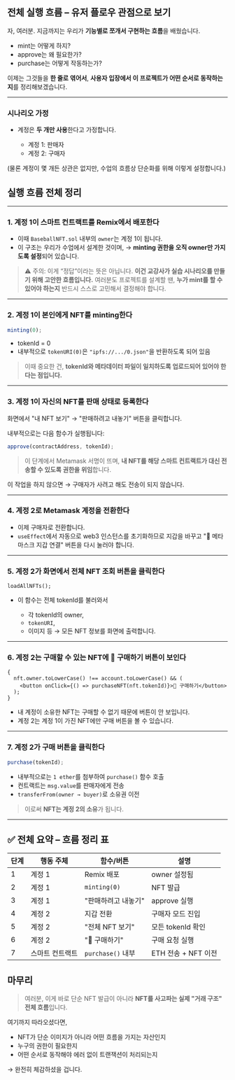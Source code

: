 ## 전체 실행 흐름 – 유저 플로우 관점으로 보기

자, 여러분.
지금까지는 우리가 **기능별로 쪼개서 구현하는 흐름**을 배웠습니다.

- mint는 어떻게 하지?
- approve는 왜 필요한가?
- purchase는 어떻게 작동하는가?

이제는 그것들을 **한 줄로 엮어서**,
**사용자 입장에서 이 프로젝트가 어떤 순서로 동작하는지**를 정리해보겠습니다.

---

### 시나리오 가정

- 계정은 **두 개만 사용**한다고 가정합니다.

  - 계정 1: 판매자
  - 계정 2: 구매자

(물론 계정이 몇 개든 상관은 없지만, 수업의 흐름상 단순화를 위해 이렇게 설정합니다.)

## 실행 흐름 전체 정리

---

### 1. 계정 1이 스마트 컨트랙트를 Remix에서 **배포**한다

- 이때 `BaseballNFT.sol` 내부의 `owner`는 계정 1이 됩니다.
- 이 구조는 우리가 수업에서 설계한 것이며,
  → **minting 권한을 오직 owner만 가지도록 설정**되어 있습니다.

> ⚠️ 주의:
> 이게 “정답”이라는 뜻은 아닙니다.
> **이건 교강사가 실습 시나리오를 만들기 위해 고안한 흐름입니다.**
> 여러분도 프로젝트를 설계할 땐,
> **누가 mint를 할 수 있어야 하는지** 반드시 스스로 고민해서 결정해야 합니다.

---

### 2. 계정 1이 본인에게 NFT를 **minting**한다

```ts
minting(0);
```

- tokenId = 0
- 내부적으로 `tokenURI(0)`은 `"ipfs://.../0.json"`을 반환하도록 되어 있음

> 이때 중요한 건,
> **tokenId와 메타데이터 파일이 일치하도록 업로드되어 있어야 한다는 점입니다.**

---

### 3. 계정 1이 자신의 NFT를 **판매 상태로 등록**한다

화면에서 "내 NFT 보기" → "판매하려고 내놓기" 버튼을 클릭합니다.

내부적으로는 다음 함수가 실행됩니다:

```ts
approve(contractAddress, tokenId);
```

> 이 단계에서 Metamask 서명이 뜨며,
> **내 NFT를 해당 스마트 컨트랙트가 대신 전송할 수 있도록 권한을 위임**합니다.

이 작업을 하지 않으면 → 구매자가 사려고 해도 전송이 되지 않습니다.

---

### 4. 계정 2로 Metamask 계정을 전환한다

- 이제 구매자로 전환합니다.
- `useEffect`에서 자동으로 web3 인스턴스를 초기화하므로
  지갑을 바꾸고 "🦊 메타마스크 지갑 연결" 버튼을 다시 눌러야 합니다.

---

### 5. 계정 2가 화면에서 **전체 NFT 조회** 버튼을 클릭한다

```tsx
loadAllNFTs();
```

- 이 함수는 전체 tokenId를 불러와서

  - 각 tokenId의 owner,
  - `tokenURI`,
  - 이미지 등
    → 모든 NFT 정보를 화면에 출력합니다.

---

### 6. 계정 2는 구매할 수 있는 NFT에 **🛒 구매하기 버튼**이 보인다

```tsx
{
  nft.owner.toLowerCase() !== account.toLowerCase() && (
    <button onClick={() => purchaseNFT(nft.tokenId)}>🛒 구매하기</button>
  );
}
```

- 내 계정이 소유한 NFT는 구매할 수 없기 때문에 버튼이 안 보입니다.
- 계정 2는 계정 1이 가진 NFT에만 구매 버튼을 볼 수 있습니다.

---

### 7. 계정 2가 구매 버튼을 클릭한다

```ts
purchase(tokenId);
```

- 내부적으로는 `1 ether`를 첨부하여 `purchase()` 함수 호출
- 컨트랙트는 `msg.value`를 판매자에게 전송
- `transferFrom(owner → buyer)`로 소유권 이전

> 이로써 **NFT는 계정 2의 소유**가 됩니다.

---

## ✅ 전체 요약 – 흐름 정리 표

| 단계 | 행동 주체       | 함수/버튼           | 설명                |
| ---- | --------------- | ------------------- | ------------------- |
| 1    | 계정 1          | Remix 배포          | owner 설정됨        |
| 2    | 계정 1          | `minting(0)`        | NFT 발급            |
| 3    | 계정 1          | "판매하려고 내놓기" | approve 실행        |
| 4    | 계정 2          | 지갑 전환           | 구매자 모드 진입    |
| 5    | 계정 2          | "전체 NFT 보기"     | 모든 tokenId 확인   |
| 6    | 계정 2          | "🛒 구매하기"       | 구매 요청 실행      |
| 7    | 스마트 컨트랙트 | `purchase()` 내부   | ETH 전송 + NFT 이전 |

## 마무리

> 여러분,
> 이게 바로 단순 NFT 발급이 아니라
> **NFT를 사고파는 실제 "거래 구조" 전체 흐름**입니다.

여기까지 따라오셨다면,

- NFT가 단순 이미지가 아니라 어떤 흐름을 가지는 자산인지
- 누구의 권한이 필요한지
- 어떤 순서로 동작해야 에러 없이 트랜잭션이 처리되는지

→ 완전히 체감하셨을 겁니다.
